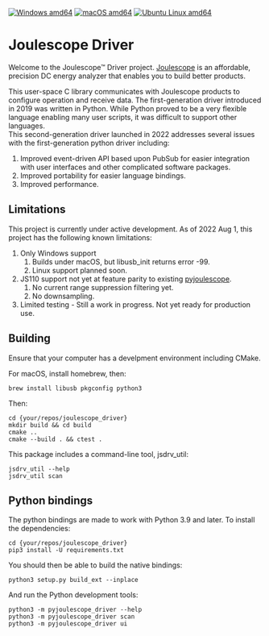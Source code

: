<!--
# Copyright 2014-2022 Jetperch LLC
#
# Licensed under the Apache License, Version 2.0 (the "License");
# you may not use this file except in compliance with the License.
# You may obtain a copy of the License at
#
#     http://www.apache.org/licenses/LICENSE-2.0
#
# Unless required by applicable law or agreed to in writing, software
# distributed under the License is distributed on an "AS IS" BASIS,
# WITHOUT WARRANTIES OR CONDITIONS OF ANY KIND, either express or implied.
# See the License for the specific language governing permissions and
# limitations under the License.
-->

[![Windows amd64](https://github.com/jetperch/joulescope_driver/actions/workflows/windows_amd64.yml/badge.svg)](https://github.com/jetperch/joulescope_driver/actions/workflows/windows_amd64.yml)
[![macOS amd64](https://github.com/jetperch/joulescope_driver/actions/workflows/macos_amd64.yml/badge.svg)](https://github.com/jetperch/joulescope_driver/actions/workflows/macos_amd64.yml)
[![Ubuntu Linux amd64](https://github.com/jetperch/joulescope_driver/actions/workflows/linux_amd64.yml/badge.svg)](https://github.com/jetperch/joulescope_driver/actions/workflows/linux_amd64.yml)


# Joulescope Driver

Welcome to the Joulescope™ Driver project.
[Joulescope](https://www.joulescope.com) is an affordable, precision DC energy
analyzer that enables you to build better products.

This user-space C library communicates with Joulescope products to configure 
operation and receive data.  The first-generation driver introduced in 2019 was
written in Python.  While Python proved to be a very flexible language enabling
many user scripts, it was difficult to support other languages.  
This second-generation driver launched in 2022 addresses several issues
with the first-generation python driver including:

1. Improved event-driven API based upon PubSub for easier integration with 
   user interfaces and other complicated software packages.
2. Improved portability for easier language bindings.
3. Improved performance.


## Limitations

This project is currently under active development.  As of 2022 Aug 1,
this project has the following known limitations:

1. Only Windows support
   1. Builds under macOS, but libusb_init returns error -99.
   2. Linux support planned soon.
2. JS110 support not yet at feature parity to existing [pyjoulescope](https://github.com/jetperch/pyjoulescope).
    1. No current range suppression filtering yet.
    2. No downsampling. 
3. Limited testing - Still a work in progress.  Not yet ready for production use.


## Building

Ensure that your computer has a develpment environment including CMake.  

For macOS, install homebrew, then:

    brew install libusb pkgconfig python3

Then:

    cd {your/repos/joulescope_driver}
    mkdir build && cd build
    cmake ..
    cmake --build . && ctest .

This package includes a command-line tool, jsdrv_util:

    jsdrv_util --help
    jsdrv_util scan


## Python bindings

The python bindings are made to work with Python 3.9 and later.  To install
the dependencies:

    cd {your/repos/joulescope_driver}
    pip3 install -U requirements.txt

You should then be able to build the native bindings:

    python3 setup.py build_ext --inplace

And run the Python development tools:

    python3 -m pyjoulescope_driver --help
    python3 -m pyjoulescope_driver scan
    python3 -m pyjoulescope_driver ui

